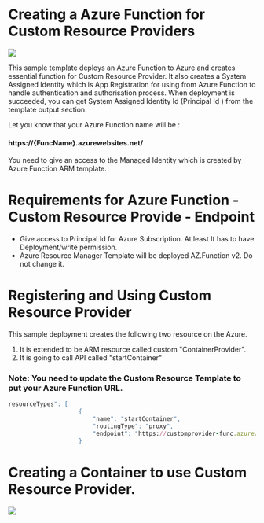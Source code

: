 

# Creating a Azure Function for Custom Resource Providers

<a href="https://portal.azure.com/#create/Microsoft.Template/uri/https%3A%2F%2Fraw.githubusercontent.com%2Fhasangural%2FCustomResourceProvider%2Fmaster%2Ftemplates%2Fazuredeploy.json" target="_blank">
    <img src="http://azuredeploy.net/deploybutton.png"/> 
</a>

This sample template deploys an Azure Function to Azure and creates essential function for Custom Resource Provider. It also creates a System Assigned Identity which is App Registration for using from Azure Function to handle authentication and authorisation process. When deployment is succeeded, you can get System Assigned Identity Id (Principal Id ) from the template output section. 

Let you know that your Azure Function name will be : 
####  https://{FuncName}.azurewebsites.net/ 

You need to give an access to the Managed Identity which is created by Azure Function ARM template.

# Requirements for Azure Function - Custom Resource Provide - Endpoint

*   Give access to Principal Id for Azure Subscription. At least It has to have Deployment/write permission.
*   Azure Resource Manager Template will be deployed AZ.Function v2. Do not change it.
    

# Registering and Using Custom Resource Provider

This sample deployment creates the following two resource on the Azure.

1) It is extended to be ARM resource called custom "ContainerProvider".
2) It is going to call API called "startContainer"

### Note: You need to update the Custom Resource Template to put your Azure Function URL.
```ruby
resourceTypes": [
                    {
                        "name": "startContainer",
                        "routingType": "proxy",
                        "endpoint": "https://customprovider-func.azurewebsites.net/api/{RequestPath}"
                    }
```

# Creating a Container to use Custom Resource Provider.

<a href="https://portal.azure.com/#create/Microsoft.Template/uri/https%3A%2F%2Fraw.githubusercontent.com%2Fhasangural%2FCustomResourceProvider%2Fmaster%2Ftemplates%2FcustomContainer.json" target="_blank">
    <img src="http://azuredeploy.net/deploybutton.png"/> 
</a>




